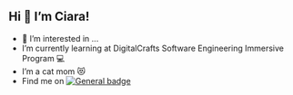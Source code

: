 ##  Hi 👋 I’m Ciara! ##
- 👀 I’m interested in ... 
- I’m currently learning at DigitalCrafts Software Engineering Immersive Program :computer:
- I’m a cat mom :heart_eyes_cat:
- Find me on [![General badge](	https://img.shields.io/badge/LinkedIn-0077B5?style=for-the-badge&logo=linkedin&logoColor=white)](https://www.linkedin.com/in/ciaracloud/)

<!---
ciaracloud/ciaracloud is a ✨ special ✨ repository because its `README.md` (this file) appears on your GitHub profile.
You can click the Preview link to take a look at your changes.
--->

